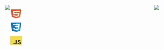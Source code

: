 <div>
<img align=left height="160em" src="https://github-readme-stats.vercel.app/api?username=FranciscoBatalha&show_icons=true&theme=dracula&include_all_commits=true&count_private=true)"/>
<img align=right height="160cem" src="https://github-readme-stats.vercel.app/api/top-langs/?username=FranciscoBatalha&layout=compact&langs_count=16&theme=dracula"/>
</div><p>
<div style="display: inline_block"><p>
<img align="center" height="30" width="40" src="https://github.com/devicons/devicon/blob/master/icons/html5/html5-original.svg"/><p>
<img align="center" height="30" width="40" src="https://github.com/devicons/devicon/blob/master/icons/css3/css3-original.svg"/><p>
<img align="center" height="30" width="40" src="https://github.com/devicons/devicon/blob/master/icons/javascript/javascript-original.svg"/><p>
</div>

